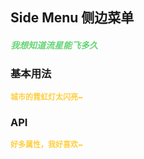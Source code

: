 ## Side Menu 侧边菜单
<h5 style="color: #66d476">我想知道流星能飞多久</h5>

<script setup>
    import BasicDemo from '../demo/basic_demo.vue'
    import Preview from '../../../src/components/preview.vue'
</script>

### 基本用法
<p style="color: #ffcf3f; font-size: 12px; font-weight: 900;">城市的霓虹灯太闪亮~</p>
<BasicDemo />
<Preview comp="side_menu" demo="basic_demo" />

<!-- API表格 -->
### API
<p style="color: #ffcf3f; font-size: 12px; font-weight: 900;">好多属性，我好喜欢~</p>
<script setup>
    import ApiTable from '../../../src/components/api_table.vue'
    const data = {
        columns: [
            {
                title: '名称'
            },
            {
                title: '类型'
            },
            {
                title: '默认值'
            },
            {
                title: '说明'
            }
        ],
        item: [
            {
                name: 'menu-items',
                type: 'Array',
                default: '[]',
                explain: '菜单数据'
            }
        ]
  }
</script>
<ApiTable :data="data" />

